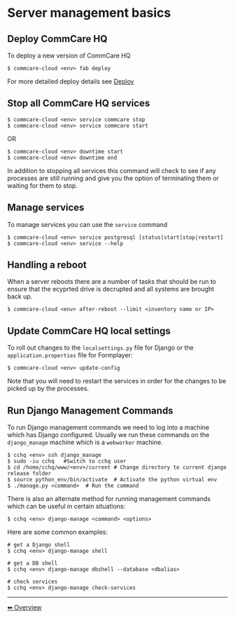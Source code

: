 # Server management basics

## Deploy CommCare HQ
To deploy a new version of CommCare HQ

```
$ commcare-cloud <env> fab deploy
```

For more detailed deploy details see [Deploy](deploy.md)

## Stop all CommCare HQ services
```
$ commcare-cloud <env> service commcare stop
$ commcare-cloud <env> service commcare start
```

OR

```
$ commcare-cloud <env> downtime start
$ commcare-cloud <env> downtime end
```

In addition to stopping all services this command will
check to see if any processes are still running and give you the
option of terminating them or waiting for them to stop.

## Manage services
To manage services you can use the `service` command
```
$ commcare-cloud <env> service postgresql [status|start|stop|restart]
$ commcare-cloud <env> service --help
```

## Handling a reboot
When a server reboots there are a number of tasks that should be run
to ensure that the ecyprted drive is decrupted and all systems are
brought back up.
```
$ commcare-cloud <env> after-reboot --limit <inventory name or IP>
```

## Update CommCare HQ local settings
To roll out changes to the `localsettings.py` file for Django
or the `application.properties` file for Formplayer:
```
$ commcare-cloud <env> update-config
```

Note that you will need to restart the services in order for the changes
to be picked up by the processes.

## Run Django Management Commands
To run Django management commands we need to log into a machine which has Django configured. Usually we run these commands on the `django_manage` machine which is a `webworker` machine.
```
$ cchq <env> ssh django_manage
$ sudo -iu cchq   #Switch to cchq user
$ cd /home/cchq/www/<env>/current # Change directory to current django release folder
$ source python_env/bin/activate  # Activate the python virtual env
$ ./manage.py <command>  # Run the command
```

There is also an alternate method for running management commands which can be useful in certain situations:

```
$ cchq <env> django-manage <command> <options>
```

Here are some common examples:

```
# get a Django shell
$ cchq <env> django-manage shell

# get a DB shell
$ cchq <env> django-manage dbshell --database <dbalias>

# check services
$ cchq <env> django-manage check-services
```
---

[︎⬅︎ Overview](..)

